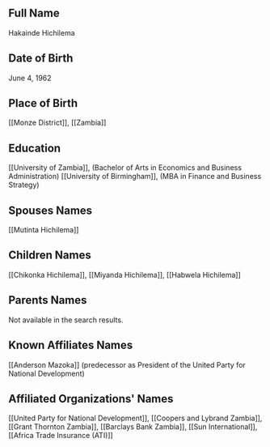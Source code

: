 ## Full Name
Hakainde Hichilema

## Date of Birth
June 4, 1962

## Place of Birth
[[Monze District]], [[Zambia]]

## Education
[[University of Zambia]], (Bachelor of Arts in Economics and Business Administration)
[[University of Birmingham]], (MBA in Finance and Business Strategy)

## Spouses Names
[[Mutinta Hichilema]]

## Children Names
[[Chikonka Hichilema]], [[Miyanda Hichilema]], [[Habwela Hichilema]]

## Parents Names
Not available in the search results.

## Known Affiliates Names
[[Anderson Mazoka]] (predecessor as President of the United Party for National Development)

## Affiliated Organizations' Names
[[United Party for National Development]], [[Coopers and Lybrand Zambia]], [[Grant Thornton Zambia]], [[Barclays Bank Zambia]], [[Sun International]], [[Africa Trade Insurance (ATI)]]